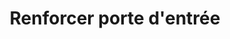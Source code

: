 ---
eleventyNavigation:
  key: Renforcer
  parent: Services
  order: 3
  title: "Renforcer porte d'entrée"
title: "Renforcer porte d'entrée"
permalink: "services/{{ title | slugify }}.html"
layout: 'layouts/home.html'
texte: "Nous proposons une solution simple et efficace pour empêcher les entrées forcées. Une bonne porte et un cadre de porte sécurisés constituent la première ligne de défense contre les invasions de domicile."
icone: r
nom:
---